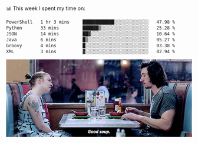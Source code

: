 📊 This week I spent my time on:
<!--START_SECTION:waka-->

```text
PowerShell   1 hr 3 mins     ████████████░░░░░░░░░░░░░   47.98 %
Python       33 mins         ██████▒░░░░░░░░░░░░░░░░░░   25.28 %
JSON         14 mins         ██▓░░░░░░░░░░░░░░░░░░░░░░   10.64 %
Java         6 mins          █▒░░░░░░░░░░░░░░░░░░░░░░░   05.27 %
Groovy       4 mins          █░░░░░░░░░░░░░░░░░░░░░░░░   03.38 %
XML          3 mins          ▓░░░░░░░░░░░░░░░░░░░░░░░░   02.94 %
```

<!--END_SECTION:waka-->


![](goodSoup.gif)
